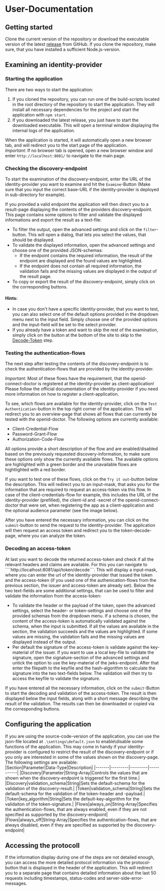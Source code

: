 # User-Documentation

## Getting started
Clone the current version of the repository or download the executable version of the latest [release](https://github.com/amosproj/amos2022ss08-openid-connect-doctor/releases) from GitHub. If you clone the repository, make sure, that you have installed a sufficient Node.js-version.

## Examining an identity-provider
### Starting the application
There are two ways to start the application:
1. If you cloned the repository, you can run one of the build-scripts located in the root directory of the repository to start the application. They will install all necessary dependencies for the project and start the application with ```npm start```.
2. If you downloaded the latest release, you just have to start the downloaded executable. This will open a terminal window displaying the internal logs of the application.

When the application is started, it will automatically open a new browser tab, and will redirect you to the start page of the application.  
*Important:* If no browser tab is opened, open a new browser window and enter ```http://localhost:8081/``` to navigate to the main page.

### Checking the discovery-endpoint
To start the examination of the discovery-endpoint, enter the URL of the identity-provider you want to examine and hit the ```Examine```-Button (Make sure that you input the correct base-URL if the identity-provider is deployed in sub-directory for example).  

If you provided a valid endpoint the application will then direct you to a result-page displaying the contents of the providers discovery-endpoint. This page contains some options to filter and validate the displayed informations and export the result as a text-file:
* To filter the output, open the advanced settings and click on the ```filter```-button. This will open a dialog, that lets you select the values, that should be displayed.
* To validate the displayed information, open the advanced settings and choose one of the provided JSON-schemas:
    * If the endpoint contains the required information, the result of the endpoint are displayed and the found values are highlighted. 
    * If the endpoint does not contain all required information, the validation fails and the missing values are displayed in the output of the result page.
* To copy or export the result of the discovery-endpoint, simply click on the corresponding buttons.

#### Hints:
* In case you don't have a specific identity-provider, that you want to test, you can also select one of the default options provided in the dropdown menu next to the input field. Simply choose one of the provided options and the input-field will be set to the select provider. 
* If you already have a token and want to skip the rest of the examination, simply click on the button at the bottom of the site to skip to the [Decode-Token](#Decoding-an-access-token) step.

### Testing the authentication-flows
The next step after testing the contents of the discovery-endpoint is to check the authentication-flows that are provided by the identity-provider.  

*Important:* Most of these flows have the requirement, that the openid-connect-doctor is registered at the identity-provider as client-application! Please follow the official documentation of the identity-provider if you need more information on how to register a client-application.

To see, which flows are available for the identity-provider, click on the ```Test Authentication```-button in the top right corner of the application. This will redirect you to an overview-page that shows all flows that can currently be tested with the openid-doctor. The following options are currently available:
* Client-Credential-Flow
* Password-Grant-Flow
* Authorization-Code-Flow

All options provide a short description of the flow and are enabled/disabled based on the previously requested discovery-information, to make sure these options only show the currently available flows. The available options are highlighted with a green border and the unavailable flows are hightlighted with a red border.

If you want to test one of these flows, click on the ```Try it out```-button below the description. This will redirect you to an input-mask, that asks you for the information that are required to request an access-token via this flow. In case of the client-credentials-flow for example, this includes the URL of the identity-provider (prefilled), the client-id and -secret of the openid-connect-doctor that were set, when registering the app as a client-application and the optional audience parameter (see the image below).

After you have entered the necessary information, you can click on the ```submit```-button to send the request to the identity-provider. The application will then request an access token and redirect you to the token-decode-page, where you can analyze the token.

### Decoding an access-token
At last you want to decode the returned access-token and check if all the relevant headers and claims are available. For this you can navigate to ````http://localhost:8081/api/token/decode```. This will display a input-mask, where you can enter the url of the identity-provider that issued the token and the access-token (if you used one of the authenication-flows from the previous section, the issuer and access-token are already set). Below the two text-fields are some additional settings, that can be used to filter and validate the information from the access-token:
* To validate the header or the payload of the token, open the advanced settings, select the header- or token-settings and choose one of the provided schemas from the dropdown menu. If a schema is chosen, the content of the access-token is automatically validated against the schema, when the input is submitted. If all the values are available in the section, the validation succeeds and the values are highlighted. If some values are missing, the validation fails and the missing values are displayed instead of the output.
* Per default the signature of the access-token is validate against the key-material of the issuer. If you want to use a local key-file to validate the signature, open the signature-section of the advanced settings and untick the option to use the key-material of the jwks-endpoint. After that enter the filepath to the keyfile and the hash-algorithm to calculate the signature into the two text-fields below. The validation will then try to access the keyfile to validate the signature.

If you have entered all the necessary information, click on the ```submit```-Button to start the decoding and validation of the access-token. The result is then displayed below the input fields, along with a short message describing the result of the validation. The results can then be downloaded or copied via the corresponding buttons.

## Configuring the application
If you are using the source-code-version of the application, you can use the json-file located at ```.\settings\default.json``` to enable\disable some functions of the application. This may come in handy if your identity-provider is configured to restrict the result of the discovery-endpoint or if you only are interested in some of the values shown on the discovery-page. The following settings are available:  
|Section|Parameter|Data-Type|Description|
|-------|---------|---------|-----------|
|Discovery|Parameter|String-Array|Controls the values that are shown when the discovery-endpoint is triggered for the first time.|
|Discovery|validation_schema|String|Sets the default-schema for the validation of the discovery-result.|
|Token|validation_schema|String|Sets the default-schema for the validation of the token-header and -payload.|
|Token|key_algorithm|String|Sets the default-key-algorithm for the validaiton of the token-signature.|
|Flows|always_on|String-Array|Specifies the authentication-flows, that are always enabled, even if they are not specified as supported by the discovery-endpoint|
|Flows|always_off|String-Array|Specifies the authentication-flows, that are always disabled, even if they are specified as supported by the discovery-endpoint|


## Accessing the protocoll
If the information display during one of the steps are not detailed enough, you can access the more detailed protocol information via the protocol-button that is displayed in the header of the application. This will redirect you to a separate page that contains detailed information about the last 50 requests including timestamps, status-codes and server-side-error-messages.
